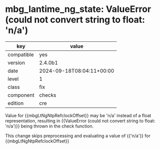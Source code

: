 [//]: # (werk v2)
# mbg_lantime_ng_state: ValueError (could not convert string to float: 'n/a')

key        | value
---------- | ---
compatible | yes
version    | 2.4.0b1
date       | 2024-09-18T08:04:11+00:00
level      | 1
class      | fix
component  | checks
edition    | cre

Value for {{mbgLtNgNtpRefclockOffset}} may be 'n/a' instead of a float representation, resulting
in {{ValueError (could not convert string to float: 'n/a')}} being thrown in the check function.

This change skips preprocessing and evaluating a value of {{'n/a'}} for {{mbgLtNgNtpRefclockOffset}}